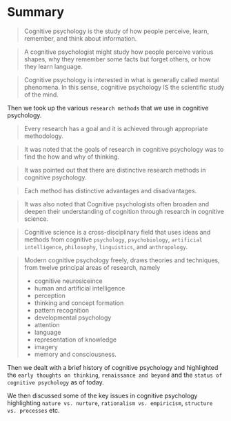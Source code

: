 # Summary
> Cognitive psychology is the study of how people perceive, learn, remember, and think about information.

> A cognitive psychologist might study how people perceive various shapes, why they remember some facts but
> forget others, or how they learn language.

> Cognitive psychology is interested in what is generally called mental phenomena. In this sense, cognitive psychology
> IS the scientific study of the mind.

Then we took up the various `research methods` that we use in cognitive psychology.

> Every research has a goal and it is achieved through appropriate methodology.

> It was noted that the goals of research in cognitive psychology was to find the how and why of thinking.

> It was pointed out that there are distinctive research methods in cognitive psychology.

> Each method has distinctive advantages and disadvantages.

> It was also noted that Cognitive psychologists often broaden and deepen their understanding of cognition through
> research in cognitive science.

> Cognitive science is a cross-disciplinary field that uses ideas and methods from cognitive `psychology`,
> `psychobiology`, `artificial intelligence`, `philosophy`, `linguistics`, and `anthropology`.

> Modern cognitive psychology freely, draws theories and techniques, from twelve principal areas of research, namely
> - cognitive neurosiceince
> - human and artificial intelligence
> - perception
> - thinking and concept formation
> - pattern recognition
> - developmental psychology
> - attention
> - language
> - representation of knowledge
> - imagery
> - memory and consciousness.

Then we dealt with a brief history of cognitive psychology and highlighted the `early thoughts on thinking`, `renaissance
and beyond` and the `status of cognitive psychology` as of today.

We then discussed some of the key issues in cognitive psychology highlighting `nature vs. nurture`,
`rationalism vs. empiricism`, `structure vs. processes` etc.
